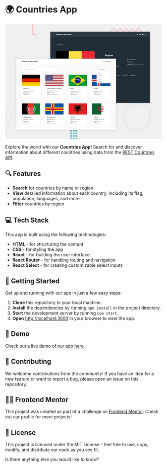 # 🌍 Countries App

![Design preview for the REST Countries API with color theme switcher coding challenge](./design/desktop-preview.jpg)

Explore the world with our **Countries App**! Search for and discover information about different countries using data from the [REST Countries API](https://restcountries.com/).

## 🔍 Features

- **Search** for countries by name or region
- **View** detailed information about each country, including its flag, population, languages, and more
- **Filter** countries by region

## 💻 Tech Stack

This app is built using the following technologies:

- **HTML** - for structuring the content
- **CSS** - for styling the app
- **React** - for building the user interface
- **React Router** - for handling routing and navigation
- **React Select** - for creating customizable select inputs

## 🚀 Getting Started

Get up and running with our app in just a few easy steps:

1. **Clone** this repository to your local machine.
2. **Install** the dependencies by running `npm install` in the project directory.
3. **Start** the development server by running `npm start`.
4. **Open** [http://localhost:3000](http://localhost:3000) in your browser to view the app.

## 🌟 Demo

Check out a live demo of our app [here](https://your-demo-link.com).

## 🤝 Contributing

We welcome contributions from the community! If you have an idea for a new feature or want to report a bug, please open an issue on this repository.

## 👨‍💻 Frontend Mentor

This project was created as part of a challenge on [Frontend Mentor](https://www.frontendmentor.io/profile/azr-arch). Check out our profile for more projects!

## 📝 License

This project is licensed under the MIT License - feel free to use, copy, modify, and distribute our code as you see fit.

Is there anything else you would like to know?